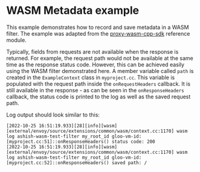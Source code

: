 # WASM Metadata example

This example demonstrates how to record and save metadata in a WASM filter. The example was adapted from the [proxy-wasm-cpp-sdk](https://github.com/proxy-wasm/proxy-wasm-cpp-sdk) reference module.

Typically, fields from requests are not available when the response is returned. For example, the request path would not be available at the same time as the response status code. However, this can be achieved easily using the WASM filter demonstrated here. A member variable called `path` is created in the `ExampleContext` class in `myproject.cc`. This variable is populated with the request path inside the `onRequestHeaders` callback. It is still available in the response - as can be seen in the `onResponseHeaders` callback, the status code is printed to the log as well as the saved request path.

Log output should look similar to this:

    [2022-10-25 16:51:19.933][28][info][wasm] [external/envoy/source/extensions/common/wasm/context.cc:1170] wasm log ashish-wasm-test-filter my_root_id gloo-vm-id: [myproject.cc:51]::onResponseHeaders() status code: 200
    [2022-10-25 16:51:19.933][28][info][wasm] [external/envoy/source/extensions/common/wasm/context.cc:1170] wasm log ashish-wasm-test-filter my_root_id gloo-vm-id: [myproject.cc:52]::onResponseHeaders() saved path: /
